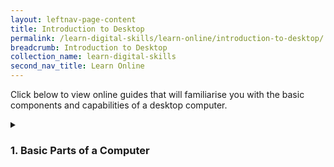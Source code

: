 ```yaml
---
layout: leftnav-page-content
title: Introduction to Desktop
permalink: /learn-digital-skills/learn-online/introduction-to-desktop/
breadcrumb: Introduction to Desktop
collection_name: learn-digital-skills
second_nav_title: Learn Online
---
```

Click below to view online guides that will familiarise you with the basic components and capabilities of a desktop computer.

<details>
 <summary><h3>1. Basic Parts of a Computer</h3></summary>
 
 * Introduction to Computer - <a href="https://www.digitallearn.org/courses/getting-started-on-a-computer" target="_blank">Link</a><br>
 * Using Mouse - <a href="http://www.gcflearnfree.org/mousetutorial" target="_blank">Link</a><br>
 * Using Keyboard - <a href="https://edu.gcfglobal.org/en/typing/" target="_blank">Link</a><br>
 
 </details>

  
